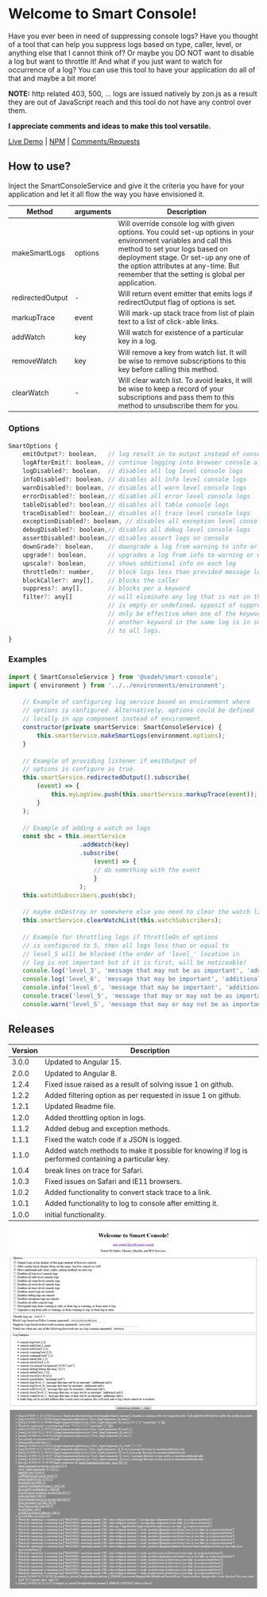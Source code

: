# Welcome to Smart Console!

Have you ever been in need of suppressing console logs? Have you thought of a tool that can help you suppress logs based on type, caller, level, or anything else that I cannot think of? Or maybe you DO NOT want to disable a log but want to throttle it! And what if you just want to watch for occurrence of a log? 
You can use this tool to have your application do all of that and maybe a bit more! 

**NOTE:** http related 403, 500, ... logs are issued natively by zon.js as a result they are out of JavaScript reach and this tool do not have any control over them.

**I appreciate comments and ideas to make this tool versatile.**

[Live Demo](https://smart-console.stackblitz.io) | 
[NPM](https://www.npmjs.com/package/@sedeh/smart-console) | 
[Comments/Requests](https://github.com/msalehisedeh/smart-console/issues)

## How to use?
Inject the SmartConsoleService and give it the criteria you have for your application and let it all flow the way you have envisioned it.

| Method           | arguments     |Description                                                          |
|------------------|---------|---------------------------------------------------------------------------|
| makeSmartLogs    | options | Will override console log with given options. You could set-up options in your environment variables and call this method to set your logs based on deployment stage. Or set-up any one of the option attributes at any-time. But remember that the setting is global per application. |
| redirectedOutput | -       | Will return event emitter that emits logs if redirectOutput flag of options is set. |
| markupTrace      | event   | Will mark-up stack trace from list of plain text to a list of click-able links. |
| addWatch         | key     | Will watch for existence of a particular key in a log.                          |
| removeWatch      | key     | Will remove a key from watch list. It will be wise to remove subscriptions to this key before calling this method. |
| clearWatch       | -       | Will clear watch list. To avoid leaks, it will be wise to keep a record of your subscriptions and pass them to this method to unsubscribe them for you. |


### Options
```javascript
SmartOptions {
	emitOutput?: boolean,   // log result in to output instead of console.
	logAfterEmit?: boolean, // continue logging into browser console after emitting the log
	logDisabled?: boolean,  // disables all log level console logs
	infoDisabled?: boolean, // disables all info level console logs
	warnDisabled?: boolean, // disables all warn level console logs
	errorDisabled?: boolean,// disables all error level console logs
	tableDisabled?: boolean,// disables all table console logs
	traceDisabled?: boolean,// disables all trace level console logs
	exceptionDisabled?: boolean, // disables all exception level console logs
	debugDisabled?: boolean,// disables all debug level console logs
	assertDisabled?:boolean,// disables assert logs on console
	downGrade?: boolean,    // downgrade a log from warning to info or log to warning, or error to log.
	upgrade?: boolean,      // upgrades a log from info to warning or warning to log, or log to error
	upscale?: boolean,      // shows additional info on each log
	throttleOn?: number,    // block logs less than provided message level (e.g., level_3 or level_5) in a log
	blockCaller?: any[],    // blocks the caller
	suppress?: any[],       // blocks per a keyword
	filter?: any[]          // will eliminate any log that is not in the filter list. void if list 
							// is empty or undefined. opposit of suppress. if supplied, suppress will 
							// only be effective when one of the keywords has passed filtering and 
							// another keyword in the same log is in suppress list. Filter applies
							// to all logs.
}
```

### Examples
```javascript
import { SmartConsoleService } from '@sedeh/smart-console';
import { environment } from '../../environments/environment';

	// Example of configuring log service based on environment where 
	// options is configured. Alternatively, options could be defined 
	// locally in app component instead of environment.
	constructor(private smartService: SmartConsoleService) {
		this.smartService.makeSmartLogs(environment.options);
	}
	
	// Example of providing listener if emitOutput of 
	// options is configure as true.
	this.smartService.redirectedOutput().subscribe(
		(event) => {
			this.myLogView.push(this.smartService.markupTrace(event));
		}
	);

	// Example of adding a watch on logs
	const sbc = this.smartService
					.addWatch(key)
					.subscribe(
						(event) => {
						// do something with the event
						}
					);
	this.watchSubscribers.push(sbc);
	
	// maybe onDestroy or somewhere else you need to clear the watch list.
	this.smartService.clearWatchList(this.watchSubscribers);

	// Example for throttling logs if throttleOn of options
	// is configured to 5, then all logs less than or equal to
	// level_5 will be blocked (the order of 'level_' location in 
	// log is not important but if it is first, will be noticeable)
	console.log('level_3', 'message that may not be as important', 'additional info');
	console.log('level_6', 'message that may be important', 'additional info');
	console.info('level_6', 'message that may be important', 'additional info');
	console.trace('level_5', 'message that may or may not be as important', 'additional info');
	console.warn('level_5', 'message that may or may not be as important', 'additional info');

```

## Releases

| Version | Description                                                          |
|---------|----------------------------------------------------------------------|
|3.0.0    | Updated to Angular 15.                                               |
|2.0.0    | Updated to Angular 8.                                                |
|1.2.4    | Fixed issue raised as a result of solving issue 1 on github.         |
|1.2.2    | Added filtering option as per requested in issue 1 on github.        |
|1.2.1    | Updated Readme file.                                                 |
|1.2.0    | Added throttling option in logs.                                     |
|1.1.2    | Added debug and exception methods.                                   |
|1.1.1    | Fixed the watch code if a JSON is logged.                            |
|1.1.0    | Added watch methods to make it possible for knowing if log is performed containing a particular key. |
|1.0.4    | break lines on trace for Safari.                                     |
|1.0.3    | Fixed issues on Safari and IE11 browsers.                            |
|1.0.2    | Added functionality to convert stack trace to a link.                |
|1.0.1    | Added functionality to log to console after emitting it.             |
|1.0.0    | initial functionality.                                               |


![alt text](https://raw.githubusercontent.com/msalehisedeh/smart-console/master/sample.png  "What you would see when a smart-console sampler is used")
